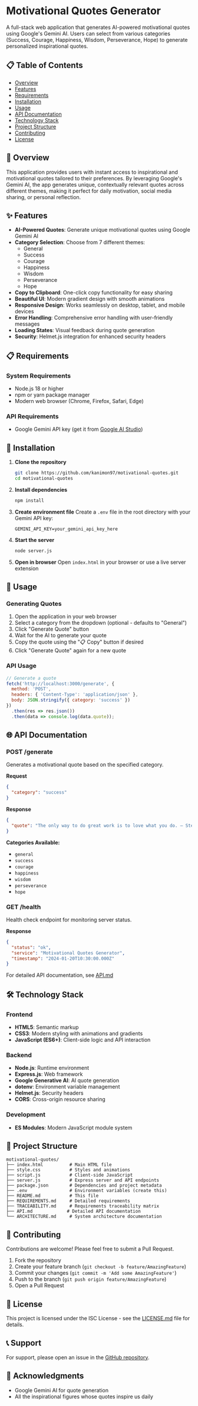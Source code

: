 # Motivational Quotes Generator

A full-stack web application that generates AI-powered motivational quotes using Google's Gemini AI. Users can select from various categories (Success, Courage, Happiness, Wisdom, Perseverance, Hope) to generate personalized inspirational quotes.

## 📋 Table of Contents

- [Overview](#overview)
- [Features](#features)
- [Requirements](#requirements)
- [Installation](#installation)
- [Usage](#usage)
- [API Documentation](#api-documentation)
- [Technology Stack](#technology-stack)
- [Project Structure](#project-structure)
- [Contributing](#contributing)
- [License](#license)

## 🎯 Overview

This application provides users with instant access to inspirational and motivational quotes tailored to their preferences. By leveraging Google's Gemini AI, the app generates unique, contextually relevant quotes across different themes, making it perfect for daily motivation, social media sharing, or personal reflection.

## ✨ Features

- **AI-Powered Quotes**: Generate unique motivational quotes using Google Gemini AI
- **Category Selection**: Choose from 7 different themes:
  - General
  - Success
  - Courage
  - Happiness
  - Wisdom
  - Perseverance
  - Hope
- **Copy to Clipboard**: One-click copy functionality for easy sharing
- **Beautiful UI**: Modern gradient design with smooth animations
- **Responsive Design**: Works seamlessly on desktop, tablet, and mobile devices
- **Error Handling**: Comprehensive error handling with user-friendly messages
- **Loading States**: Visual feedback during quote generation
- **Security**: Helmet.js integration for enhanced security headers

## 📋 Requirements

### System Requirements
- Node.js 18 or higher
- npm or yarn package manager
- Modern web browser (Chrome, Firefox, Safari, Edge)

### API Requirements
- Google Gemini API key (get it from [Google AI Studio](https://makersuite.google.com/app/apikey))

## 🚀 Installation

1. **Clone the repository**
   ```bash
   git clone https://github.com/kanimon97/motivational-quotes.git
   cd motivational-quotes
   ```

2. **Install dependencies**
   ```bash
   npm install
   ```

3. **Create environment file**
   Create a `.env` file in the root directory with your Gemini API key:
   ```env
   GEMINI_API_KEY=your_gemini_api_key_here
   ```

4. **Start the server**
   ```bash
   node server.js
   ```

5. **Open in browser**
   Open `index.html` in your browser or use a live server extension

## 📖 Usage

### Generating Quotes

1. Open the application in your web browser
2. Select a category from the dropdown (optional - defaults to "General")
3. Click "Generate Quote" button
4. Wait for the AI to generate your quote
5. Copy the quote using the "📋 Copy" button if desired
6. Click "Generate Quote" again for a new quote

### API Usage

```javascript
// Generate a quote
fetch('http://localhost:3000/generate', {
  method: 'POST',
  headers: { 'Content-Type': 'application/json' },
  body: JSON.stringify({ category: 'success' })
})
  .then(res => res.json())
  .then(data => console.log(data.quote));
```

## 🌐 API Documentation

### POST /generate

Generates a motivational quote based on the specified category.

**Request**
```json
{
  "category": "success"
}
```

**Response**
```json
{
  "quote": "The only way to do great work is to love what you do. — Steve Jobs"
}
```

**Categories Available:**
- `general`
- `success`
- `courage`
- `happiness`
- `wisdom`
- `perseverance`
- `hope`

### GET /health

Health check endpoint for monitoring server status.

**Response**
```json
{
  "status": "ok",
  "service": "Motivational Quotes Generator",
  "timestamp": "2024-01-20T10:30:00.000Z"
}
```

For detailed API documentation, see [API.md](API.md)

## 🛠️ Technology Stack

### Frontend
- **HTML5**: Semantic markup
- **CSS3**: Modern styling with animations and gradients
- **JavaScript (ES6+)**: Client-side logic and API interaction

### Backend
- **Node.js**: Runtime environment
- **Express.js**: Web framework
- **Google Generative AI**: AI quote generation
- **dotenv**: Environment variable management
- **Helmet.js**: Security headers
- **CORS**: Cross-origin resource sharing

### Development
- **ES Modules**: Modern JavaScript module system

## 📁 Project Structure

```
motivational-quotes/
├── index.html          # Main HTML file
├── style.css           # Styles and animations
├── script.js           # Client-side JavaScript
├── server.js           # Express server and API endpoints
├── package.json        # Dependencies and project metadata
├── .env                # Environment variables (create this)
├── README.md           # This file
├── REQUIREMENTS.md     # Detailed requirements
├── TRACEABILITY.md     # Requirements traceability matrix
├── API.md             # Detailed API documentation
└── ARCHITECTURE.md     # System architecture documentation
```

## 🤝 Contributing

Contributions are welcome! Please feel free to submit a Pull Request.

1. Fork the repository
2. Create your feature branch (`git checkout -b feature/AmazingFeature`)
3. Commit your changes (`git commit -m 'Add some AmazingFeature'`)
4. Push to the branch (`git push origin feature/AmazingFeature`)
5. Open a Pull Request

## 📄 License

This project is licensed under the ISC License - see the [LICENSE.md](LICENSE.md) file for details.

## 📞 Support

For support, please open an issue in the [GitHub repository](https://github.com/kanimon97/motivational-quotes/issues).

## 🙏 Acknowledgments

- Google Gemini AI for quote generation
- All the inspirational figures whose quotes inspire us daily